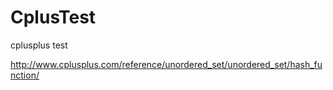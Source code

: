 # CplusTest
cplusplus test

http://www.cplusplus.com/reference/unordered_set/unordered_set/hash_function/
